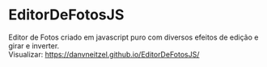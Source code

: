 # EditorDeFotosJS
Editor de Fotos criado em javascript puro com diversos efeitos de edição e girar e inverter.
<br>
Visualizar: 
<a href="https://danvneitzel.github.io/EditorDeFotosJS/" target="_blank">
  https://danvneitzel.github.io/EditorDeFotosJS/
</a>
